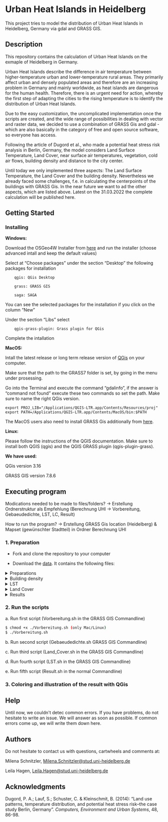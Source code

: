 # Urban Heat Islands in Heidelberg 

This project tries to model the distribution of Urban Heat Islands in Heidelberg, Germany via gdal and GRASS GIS. 


## Description

This repository contains the calculation of Urban Heat Islands on the exmaple of Heidelberg in Germany.

Urban Heat Islands describe the difference in air temperature between higher-temperature urban and lower-temperature rural areas. They primarily affect urban and densely populated areas and therefore are an increasing problem in Germany and mainly worldwide, as heat islands are dangerous for the human health. Therefore, there is an urgent need for action, whereby the first step of adapting the cities to the rising temperature is to identify the distribution of Urban Heat Islands. 

Due to the easy customization, the uncomplicated implementation once the scripts are created, and the wide range of possibilities in dealing with vector and raster data, we decided to use a combination of GRASS Gis and gdal - which are also basically in the category of free and open source software, so everyone has access.  

Following the article of Dugord et al., who made a potential heat stress risk analysis in Berlin, Germany, the model considers Land Surface Temperature, Land Cover, near surface air temperatures, vegetation, cold air flows, building density and distance to the city center. 

Until today we only implemented three aspects: The Land Surface Temperature, the Land Cover and the building density. Nevertheless we already faced some challenges, f.e. in calculating the centerpoints of the buildings with GRASS Gis. In the near future we want to ad the other aspects, which are listed above. Latest on the 31.03.2022 the complete calculation will be published here.

  
## Getting Started

### Installing 

**Windows:** 

Download the OSGeo4W Installer from [here](https://trac.osgeo.org/osgeo4w/) and run the installer (choose advanced intall and keep the default values) 

Select at “Choose packages” under the section “Desktop” the following packages for installation  

		qgis: QGis Desktop  

		grass: GRASS GIS 

		saga: SAGA   

You can see the selected packages for the installation if you click on the column “New”  

Under the section “Libs” select 

		qgis-grass-plugin: Grass plugin for QGis  

Complete the intallation 

 

**MacOS:**  

Intall the latest release or long term release version of [QGis](https://www.qgis.org/de/site/forusers/download.html) on your computer.  

Make sure that the path to the GRASS7 folder is set, by going in the menu under prosessing. 

Go into the Terminal and execute the command “gdalinfo”, if the answer is “command not found” execute these two commands so set the path. Make sure to name the right QGis version. 

```shell
export PROJ_LIB="/Applications/QGIS-LTR.app/Contents/Resources/proj" 
export PATH=/Applications/QGIS-LTR.app/Contents/MacOS/bin:$PATH 
```
 
 The MacOS users also need to install GRASS Gis additionally from [here](https://grass.osgeo.org/download/mac/).  

**Linux:** 

Please follow the instructions of the QGIS documentation. Make sure to install both QGIS (qgis) and the QGIS GRASS plugin (qgis-plugin-grass).  

 
**We have used:** 

QGis version 3.16

GRASS GIS version 7.8.6

 

## Executing program

Modications needed to be made to files/folders? -> Erstellung Ordnerstruktur als Empfehlung (Berechnung UHI -> Vorbereitung, Gebaeudedichte, LST, LC, Result) 

  

How to run the program? -> Erstellung GRASS Gis location (Heidelberg) & Mapset (gewünschter Stadtteil) in Ordner Berechnung UHI 

  

### 1.     Preparation 

* Fork and clone the repository to your computer 

* Download the [data](https://heibox.uni-heidelberg.de/d/bc815a4d7cdb4a23bc25/). It contains the following files: 

<details>
<summary>Preparations</summary>
<br/> 
	
	* stadtteile.shp
	
	* Vorbereitung.sh 
	
</details>
 
<details>
	<summary>Building density</summary>
<br/>
	
	* Gebaeude.shp
	
	* Gebaeudedichte.sh 
	
	* Klassen_Gebaeudedichte.txt
</details>

<details>
	<summary>LST</summary>
<br/>
	
	* Landsat8_B10_LST.tif
	
	* LST.sh
	
	* reclass_LST.txt
</details>

<details>
	<summary>Land Cover</summary>
<br/>
	
	* Land_Cover_DE_2015.tif
	
	* Land_Cover.sh
	
	* reclass_LC.txt
</details>

<details>
	<summary>Results</summary>
<br/>	
	
	* Result.sh 
	
	*

</details>	
  

### 2.     Run the scripts

a.     Run first script (Vorbereitung.sh in the GRASS GIS Commandline) 

```bash 
$ chmod +x ./Vorbereitung.sh (only Mac/Linux)
$ ./Vorbereitung.sh
```

b.     Run second script (Gebaeudedichte.sh GRASS GIS Commandline) 

c.     Run third script (Land_Cover.sh in the GRASS GIS Commandline) 

d.     Run fourth script (LST.sh in the GRASS GIS Commandline) 

e.     Run fifth script (Result.sh in the normal Commandline) 

 

### 3. Coloring and illustration of the result with QGis 

  

## Help 

Until now, we couldn't detec common errors. If you have problems, do not hesitate to write an issue. We will answer as soon as possible. If common errors come up, we will write them down here. 

  

## Authors
Do not hesitate to contact us with questions, cartwheels and comments at:  

Milena Schnitzler, Milena.Schnitzler@stud.uni-heidelberg.de 

Leila Hagen, Leila.Hagen@stud.uni-heidelberg.de 

  
  

## Acknowledgments 

Dugord, P. A.; Lauf, S.; Schuster, C. & Kleinschmit, B. (2014): “Land use patterns, temperature distribution, and potential heat stress risk–the case study Berlin, Germany”. *Computers, Environment and Urban Systems*, 48, 86-98. 

